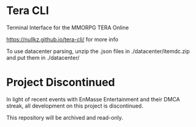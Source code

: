 # Tera CLI

Terminal Interface for the MMORPG TERA Online

https://nullkz.github.io/tera-cli/ for more info

To use datacenter parsing, unzip the .json files in ./datacenter/itemdc.zip and put them in ./datacenter/

# Project Discontinued

In light of recent events with EnMasse Entertainment and their DMCA streak, all development on this project is discontinued. 

This repository will be archived and read-only.
